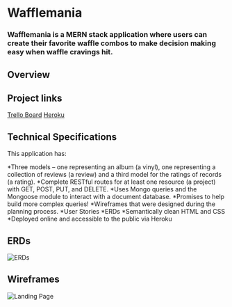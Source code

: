 # Wafflemania
### Wafflemania is a MERN stack application where users can create their favorite waffle combos to make decision making easy when waffle cravings hit.

## Overview

## Project links
[Trello Board](https://trello.com/b/z1PeeXTN/waffle-mania)
[Heroku](https://damp-meadow-81873.herokuapp.com/)

## Technical Specifications
This application has:

*Three models – one representing an album (a vinyl), one representing a collection of reviews (a review) and a third model for the ratings of records (a rating).
*Complete RESTful routes for at least one resource (a project) with GET, POST, PUT, and DELETE.
*Uses Mongo queries and the Mongoose module to interact with a document database.
*Promises to help build more complex queries!
*Wireframes that were designed during the planning process.
*User Stories
*ERDs
*Semantically clean HTML and CSS
*Deployed online and accessible to the public via Heroku

## ERDs
<img src='./public/images/wireframing/IMG_0802.png' alt="ERDs">

## Wireframes
<img src='./public/images/Wireframes.jpg' alt="Landing Page">

